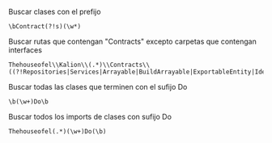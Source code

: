 
Buscar clases con el prefijo
```regexp
\bContract(?!s)(\w*)
```

Buscar rutas que contengan "Contracts" excepto carpetas que contengan interfaces
```regexp
Thehouseofel\\Kalion\\(.*)\\Contracts\\((?!Repositories|Services|Arrayable|BuildArrayable|ExportableEntity|IdentifiableEnum|KalionExceptionInterface|Relatable|TranslatableEnum).*)
```

Buscar todas las clases que terminen con el sufijo Do
```regexp
\b(\w+)Do\b
```

Buscar todos los imports de clases con sufijo Do
```regexp
Thehouseofel(.*)(\w+)Do(\b)
```

